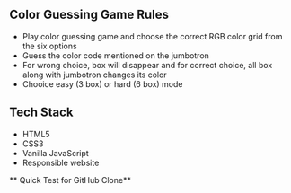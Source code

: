 Color Guessing Game Rules
-------------------------
- Play color guessing game and choose the correct RGB color grid from the six options
- Guess the color code mentioned on the jumbotron
- For wrong choice, box will disappear and for correct choice, all box along with jumbotron changes its color
- Chooice easy (3 box) or hard (6 box) mode

Tech Stack
----------
- HTML5
- CSS3
- Vanilla JavaScript
- Responsible website

** Quick Test for GitHub Clone**
